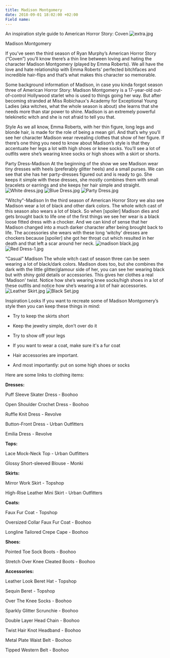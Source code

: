 ```yaml
---
title: Madison Montgomery
date: 2018-09-01 18:02:00 +02:00
Field name: 
---
```


An inspiration style guide to American Horror Story: Coven
![extra.jpg](/uploads/extra.jpg)

Madison Montgomery

If you’ve seen the third season of Ryan Murphy’s American Horror Story (“Coven”) you’ll know there’s a thin line between loving and hating the character Madison Montgomery (played by Emma Roberts). We all have the love and hate relationship with Emma Roberts’ perfected bitchfaces and incredible hair-flips and that’s what makes this character so memorable.

Some background information of Madison, in case you kinda forgot season three of American Horror Story: Madison Montgomery is a 17-year-old out-of-control Hollywood starlet who is used to things going her way. But after becoming stranded at Miss Robichaux's Academy for Exceptional Young Ladies (aka witches, what the whole season is about) she learns that she needs more than star power to shine. Madison is an extremely powerful telekinetic witch and she is not afraid to tell you that.

Style
As we all know, Emma Roberts, with her thin figure, long legs and blonde hair, is made for the role of being a mean girl. And that’s why you’ll see her character Madison wear revealing clothes that show of her figure. If there’s one thing you need to know about Madison’s style is that they accentuate her legs a lot with high shoes or knee socks. You’ll see a lot of outfits were she’s wearing knee socks or high shoes with a skirt or shorts.

Party Dress-Madison
At the beginning of the show we see Madison wear tiny dresses with heels (preferably glitter heels) and a small purses. We can see that she has her party-dresses figured out and is ready to go. She keeps it simple with these dresses, she mostly combines them with small bracelets or earrings and she keeps her hair simple and straight.
![White dress.jpg](/uploads/White%20dress.jpg)
![Blue Dress.jpg](/uploads/Blue%20Dress.jpg)
![Party Dress.jpg](/uploads/Party%20Dress.jpg)

"Witchy"-Madison
In the third season of American Horror Story we also see Madison wear a lot of black and other dark colors. The whole witch cast of this season also wears a lot of black. So when \[spoiler\] Madison dies and gets brought back to life one of the first things we see her wear is a black loose fitted dress with a chocker. And we can kind of sense that her Madison changed into a much darker character after being brought back to life. The accessories she wears with these long ‘witchy’ dresses are chockers because \[spoiler\] she got her throat cut which resulted in her death and that left a scar around her neck.
![madison black.jpg](/uploads/madison%20black.jpg)
![Red Dress-1.jpg](/uploads/Red%20Dress-1.jpg)

“Casual” Madison
The whole witch cast of season three can be seen wearing a lot of black/dark colors. Madison does too, but she combines the dark with the little glitter/glamour side of her, you can see her wearing black but with shiny gold details or accessories. This gives her clothes a real 'Madison' twist. Notice how she’s wearing knee socks/high shoes in a lot of these outfits and notice how she’s wearing a lot of hair accessories.
![Leather Skirt.jpg](/uploads/Leather%20Skirt.jpg)
![Black Set.jpg](/uploads/Black%20Set.jpg)

Inspiration Looks
If you want to recreate some of Madison Montgomery’s style then you can keep these things in mind:

* Try to keep the skirts short

* Keep the jewelry simple, don't over do it

* Try to show off your legs

* If you want to wear a coat, make sure it's a fur coat

* Hair accessories are important.

* And most importantly: put on some high shoes or socks

Here are some links to clothing items:

**Dresses:**

Puff Sleeve Skater Dress - Boohoo

Open Shoulder Crochet Dress - Boohoo

Ruffle Knit Dress - Revolve

Button-Front Dress - Urban Outfitters

Emilia Dress - Revolve

**Tops:**

Lace Mock-Neck Top - Urban Outfitters

Glossy Short-sleeved Blouse - Monki

**Skirts:**

Mirror Work Skirt - Topshop

High-Rise Leather Mini Skirt - Urban Outfitters

**Coats:**

Faux Fur Coat - Topshop

Oversized Collar Faux Fur Coat - Boohoo

Longline Tailored Crepe Cape - Boohoo

**Shoes:**

Pointed Toe Sock Boots - Boohoo

Stretch Over Knee Cleated Boots - Boohoo

**Accessories:**

Leather Look Beret Hat - Topshop

Sequin Beret - Topshop

Over The Knee Socks - Boohoo

Sparkly Glitter Scrunchie - Boohoo

Double Layer Head Chain - Boohoo

Twist Hair Knot Headband - Boohoo

Metal Plate Waist Belt - Boohoo

Tipped Western Belt - Boohoo